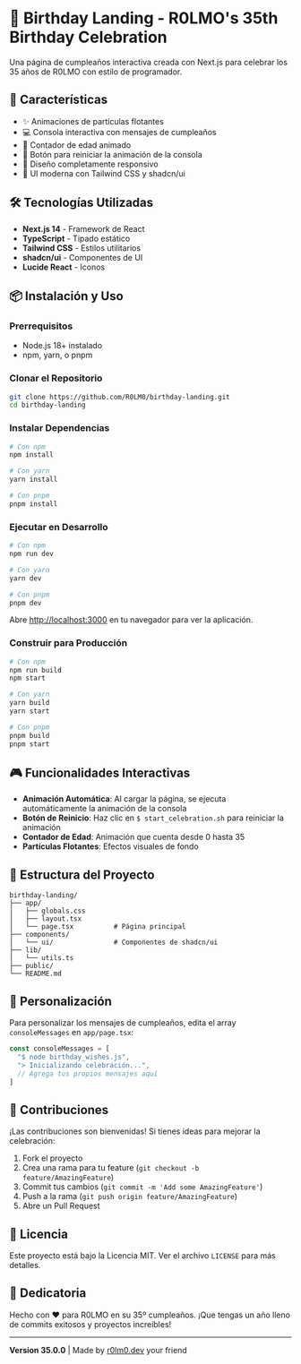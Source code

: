 # 🎉 Birthday Landing - R0LMO's 35th Birthday Celebration

Una página de cumpleaños interactiva creada con Next.js para celebrar los 35 años de R0LMO con estilo de programador.

## 🚀 Características

- ✨ Animaciones de partículas flotantes
- 💻 Consola interactiva con mensajes de cumpleaños
- 🎂 Contador de edad animado
- 🔄 Botón para reiniciar la animación de la consola
- 📱 Diseño completamente responsivo
- 🎨 UI moderna con Tailwind CSS y shadcn/ui

## 🛠️ Tecnologías Utilizadas

- **Next.js 14** - Framework de React
- **TypeScript** - Tipado estático
- **Tailwind CSS** - Estilos utilitarios
- **shadcn/ui** - Componentes de UI
- **Lucide React** - Iconos

## 📦 Instalación y Uso

### Prerrequisitos

- Node.js 18+ instalado
- npm, yarn, o pnpm

### Clonar el Repositorio

```bash
git clone https://github.com/R0LM0/birthday-landing.git
cd birthday-landing
```

### Instalar Dependencias

```bash
# Con npm
npm install

# Con yarn
yarn install

# Con pnpm
pnpm install
```

### Ejecutar en Desarrollo

```bash
# Con npm
npm run dev

# Con yarn
yarn dev

# Con pnpm
pnpm dev
```

Abre [http://localhost:3000](http://localhost:3000) en tu navegador para ver la aplicación.

### Construir para Producción

```bash
# Con npm
npm run build
npm start

# Con yarn
yarn build
yarn start

# Con pnpm
pnpm build
pnpm start
```

## 🎮 Funcionalidades Interactivas

- **Animación Automática**: Al cargar la página, se ejecuta automáticamente la animación de la consola
- **Botón de Reinicio**: Haz clic en `$ start_celebration.sh` para reiniciar la animación
- **Contador de Edad**: Animación que cuenta desde 0 hasta 35
- **Partículas Flotantes**: Efectos visuales de fondo

## 📁 Estructura del Proyecto

```
birthday-landing/
├── app/
│   ├── globals.css
│   ├── layout.tsx
│   └── page.tsx          # Página principal
├── components/
│   └── ui/               # Componentes de shadcn/ui
├── lib/
│   └── utils.ts
├── public/
└── README.md
```

## 🎨 Personalización

Para personalizar los mensajes de cumpleaños, edita el array `consoleMessages` en `app/page.tsx`:

```typescript
const consoleMessages = [
  "$ node birthday_wishes.js",
  "> Inicializando celebración...",
  // Agrega tus propios mensajes aquí
]
```

## 🤝 Contribuciones

¡Las contribuciones son bienvenidas! Si tienes ideas para mejorar la celebración:

1. Fork el proyecto
2. Crea una rama para tu feature (`git checkout -b feature/AmazingFeature`)
3. Commit tus cambios (`git commit -m 'Add some AmazingFeature'`)
4. Push a la rama (`git push origin feature/AmazingFeature`)
5. Abre un Pull Request

## 📄 Licencia

Este proyecto está bajo la Licencia MIT. Ver el archivo `LICENSE` para más detalles.

## 🎂 Dedicatoria

Hecho con ❤️ para R0LMO en su 35º cumpleaños. ¡Que tengas un año lleno de commits exitosos y proyectos increíbles!

---

**Version 35.0.0** | Made by [r0lm0.dev](https://github.com/R0LM0/birthday-landing) your friend
